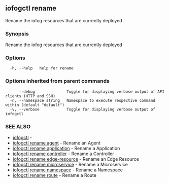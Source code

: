 ## iofogctl rename

Rename the iofog resources that are currently deployed

### Synopsis

Rename the iofog resources that are currently deployed

### Options

```
  -h, --help   help for rename
```

### Options inherited from parent commands

```
      --debug              Toggle for displaying verbose output of API clients (HTTP and SSH)
  -n, --namespace string   Namespace to execute respective command within (default "default")
  -v, --verbose            Toggle for displaying verbose output of iofogctl
```

### SEE ALSO

* [iofogctl](iofogctl.md)	 - 
* [iofogctl rename agent](iofogctl_rename_agent.md)	 - Rename an Agent
* [iofogctl rename application](iofogctl_rename_application.md)	 - Rename a Application
* [iofogctl rename controller](iofogctl_rename_controller.md)	 - Rename a Controller
* [iofogctl rename edge-resource](iofogctl_rename_edge-resource.md)	 - Rename an Edge Resource
* [iofogctl rename microservice](iofogctl_rename_microservice.md)	 - Rename a Microservice
* [iofogctl rename namespace](iofogctl_rename_namespace.md)	 - Rename a Namespace
* [iofogctl rename route](iofogctl_rename_route.md)	 - Rename a Route



